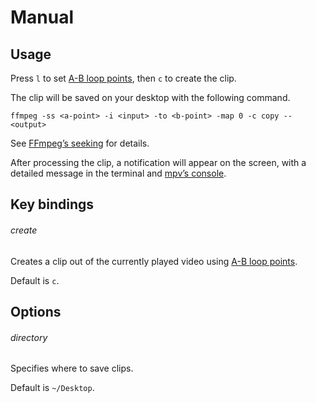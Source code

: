 # Manual

## Usage

Press `l` to set [A-B loop points], then `c` to create the clip.

[A-B loop points]: https://mpv.io/manual/master/#command-interface-ab-loop

The clip will be saved on your desktop with the following command.

```
ffmpeg -ss <a-point> -i <input> -to <b-point> -map 0 -c copy -- <output>
```

See [FFmpeg’s seeking] for details.

[FFmpeg’s seeking]: https://trac.ffmpeg.org/wiki/Seeking

After processing the clip, a notification will appear on the screen,
with a detailed message in the terminal and [mpv’s console].

[mpv’s console]: https://mpv.io/manual/master/#console

## Key bindings

###### create

Creates a clip out of the currently played video using [A-B loop points].

[A-B loop points]: https://mpv.io/manual/master/#command-interface-ab-loop

Default is `c`.

## Options

###### directory

Specifies where to save clips.

Default is `~/Desktop`.
